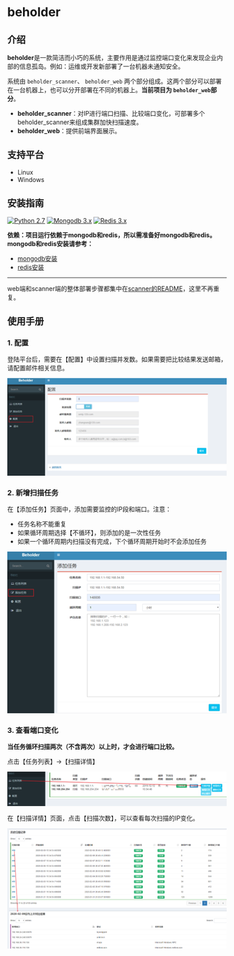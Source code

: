 # beholder 

## 介绍

**beholder**是一款简洁而小巧的系统，主要作用是通过监控端口变化来发现企业内部的信息孤岛。例如：运维或开发新部署了一台机器未通知安全。

系统由 `beholder_scanner`、 `beholder_web`  两个部分组成。这两个部分可以部署在一台机器上，也可以分开部署在不同的机器上。**当前项目为 `beholder_web`部分**。

* **beholder_scanner**：对IP进行端口扫描、比较端口变化，可部署多个beholder_scanner来组成集群加快扫描速度。
* **beholder_web**：提供前端界面展示。

## 支持平台

* Linux
* Windows

## 安装指南

[![Python 2.7](https://img.shields.io/badge/python-2.7-yellow.svg)](https://www.python.org/) 
[![Mongodb 3.x](https://img.shields.io/badge/mongodb-3.x-red.svg)](https://www.mongodb.com/download-center?jmp=nav)
[![Redis 3.x](https://img.shields.io/badge/redis-3.x-green)](https://redis.io/)

**依赖：项目运行依赖于mongodb和redis，所以需准备好mongodb和redis。mongodb和redis安装请参考：**

* [mongodb安装](./docs/mongodb.md)
* [redis安装](./docs/redis.md)

*** 
web端和scanner端的整体部署步骤都集中在[scanner的README](https://github.com/zj1244/beholder_scanner#%E5%AE%89%E8%A3%85%E6%8C%87%E5%8D%97)，这里不再重复。


## 使用手册

### 1. 配置
登陆平台后，需要在【配置】中设置扫描并发数。如果需要把比较结果发送邮箱，请配置邮件相关信息。

![](docs/pic/1.png)

### 2. 新增扫描任务
在【添加任务】页面中，添加需要监控的IP段和端口。注意：
* 任务名称不能重复
* 如果循环周期选择【不循环】，则添加的是一次性任务
* 如果一个循环周期内扫描没有完成，下个循环周期开始时不会添加任务

![](docs/pic/2.png)

### 3. 查看端口变化
**当任务循环扫描两次（不含两次）以上时，才会进行端口比较。**

点击【任务列表】->【扫描详情】

![](docs/pic/3.png)

在【扫描详情】页面，点击【扫描次数】，可以查看每次扫描的IP变化。

![](docs/pic/4.png)